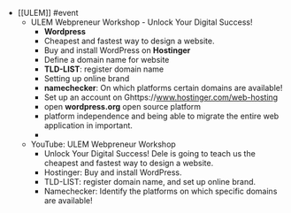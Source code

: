 - [[ULEM]] #event
	- ULEM Webpreneur Workshop - Unlock Your Digital Success!
		- **Wordpress**
		- Cheapest and fastest way to design a website.
		- Buy and install WordPress on **Hostinger**
		- Define a domain name for website
		- **TLD-LIST**: register domain name
		- Setting up online brand
		- **namechecker**: On which platforms certain domains are available!
		- Set up an account on Ghttps://www.hostinger.com/web-hosting
		- open **wordpress.org** open source platform
		- platform independence and being able to migrate the entire web application in important.
		-
	- YouTube: ULEM Webpreneur Workshop
		- Unlock Your Digital Success! Dele is going to teach us the cheapest and fastest way to design a website.
		- Hostinger: Buy and install WordPress.
		- TLD-LIST: register domain name, and set up online brand.
		- Namechecker: Identify the platforms on which specific domains are available!
